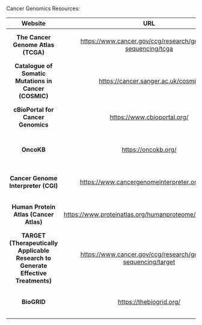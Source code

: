 \
Cancer Genomics Resources:

|                                    **Website**                                    |                            **URL**                             |                    **Focus**                    |                                    Features                                    |
|:----------------:|:-----------------:|:----------------:|:----------------:|
|                        **The Cancer Genome Atlas (TCGA)**                         |  <https://www.cancer.gov/ccg/research/genome-sequencing/tcga>  |     Comprehensive cancer genomics database      |         Access to multi-omics data, visualization tools, clinical data         |
|               **Catalogue of Somatic Mutations in Cancer (COSMIC)**               |              <https://cancer.sanger.ac.uk/cosmic>              |     Database of somatic mutations in cancer     |        Mutational signatures, gene mutation frequency, genome-wide data        |
|                        **cBioPortal for Cancer Genomics**                         |                 <https://www.cbioportal.org/>                  |  Interactive cancer genomics data exploration   |     Visualization tools, data from multiple studies, cross-study analysis      |
|                                    **OncoKB**                                     |                     <https://oncokb.org/>                      |        Precision oncology knowledge base        |       Information on the effects of specific mutations, FDA recognition        |
|                        **Cancer Genome Interpreter (CGI)**                        |         <https://www.cancergenomeinterpreter.org/home>         |       Interpretation of cancer mutations        |   Identifies driver mutations, assesses drug response, clinical trials info    |
|                      **Human Protein Atlas (Cancer Atlas)**                       |   <https://www.proteinatlas.org/humanproteome/tissue/cancer>   | Protein expression data in various cancer types | Immunohistochemistry images, protein expression levels, prognostic information |
| **TARGET (Therapeutically Applicable Research to Generate Effective Treatments)** | <https://www.cancer.gov/ccg/research/genome-sequencing/target> |            Pediatric cancer genomics            |       Data on childhood cancers, focus on targetable genomic alterations       |
|                                    **BioGRID**                                    |                   <https://thebiogrid.org/>                    |         Biological interaction database         | Protein and genetic interactions, including those relevant to cancer research  |
